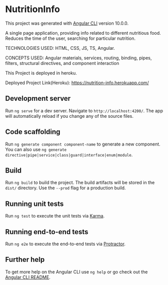 # NutritionInfo

This project was generated with [Angular CLI](https://github.com/angular/angular-cli) version 10.0.0.

A single page application, providing info related to different nutritious food. Reduces the time of the user, searching for particular nutrition.

TECHNOLOGIES USED: HTML, CSS, JS, TS, Angular.

CONCEPTS USED: Angular materials, services, routing, binding, pipes, filters, structural directives, and component interaction

This Project is deployed in heroku.

Deployed Project Link(Heroku): https://nutrition-info.herokuapp.com/




## Development server

Run `ng serve` for a dev server. Navigate to `http://localhost:4200/`. The app will automatically reload if you change any of the source files.

## Code scaffolding

Run `ng generate component component-name` to generate a new component. You can also use `ng generate directive|pipe|service|class|guard|interface|enum|module`.

## Build

Run `ng build` to build the project. The build artifacts will be stored in the `dist/` directory. Use the `--prod` flag for a production build.

## Running unit tests

Run `ng test` to execute the unit tests via [Karma](https://karma-runner.github.io).

## Running end-to-end tests

Run `ng e2e` to execute the end-to-end tests via [Protractor](http://www.protractortest.org/).

## Further help

To get more help on the Angular CLI use `ng help` or go check out the [Angular CLI README](https://github.com/angular/angular-cli/blob/master/README.md).

